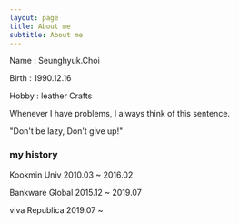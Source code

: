 ```yaml
---
layout: page
title: About me
subtitle: About me
---
```


Name : Seunghyuk.Choi

Birth : 1990.12.16

Hobby : leather Crafts

Whenever I have problems, I always think of this sentence.

"Don't be lazy, Don't give up!" 

### my history
Kookmin Univ	2010.03 ~ 2016.02

Bankware Global 2015.12 ~ 2019.07

viva Republica 2019.07 ~
 